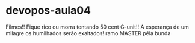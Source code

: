 # devopos-aula04
Filmes!!
Fique rico ou morra tentando 50 cent 
G-unit!!
A esperança de um milagre 
os humilhados serão exaltados!
ramo MASTER 
péla bunda

